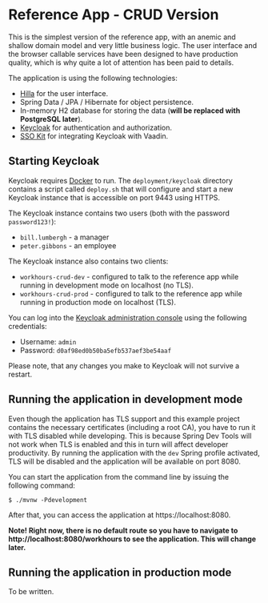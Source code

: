 # Reference App - CRUD Version

This is the simplest version of the reference app, with an anemic and shallow domain model and very little business
logic. The user interface and the browser callable services have been designed to have production quality, which is why
quite a lot of attention has been paid to details.

The application is using the following technologies:

* [Hilla](https://hilla.dev/) for the user interface.
* Spring Data / JPA / Hibernate for object persistence.
* In-memory H2 database for storing the data (**will be replaced with PostgreSQL later**).
* [Keycloak](https://www.keycloak.org/) for authentication and authorization.
* [SSO Kit](https://hilla.dev/docs/react/acceleration-kits/sso-kit/getting-started) for integrating Keycloak with
  Vaadin.

## Starting Keycloak

Keycloak requires [Docker](https://docker.com) to run. The `deployment/keycloak` directory contains a script called
`deploy.sh` that will configure and start a new Keycloak instance that is accessible on port 9443 using HTTPS.

The Keycloak instance contains two users (both with the password `password123!`):

* `bill.lumbergh` - a manager
* `peter.gibbons` - an employee

The Keycloak instance also contains two clients:

* `workhours-crud-dev` - configured to talk to the reference app while running in development mode on localhost (no
  TLS).
* `workhours-crud-prod` - configured to talk to the reference app while running in production mode on localhost (TLS).

You can log into the [Keycloak administration console](https://localhost:9443/admin/) using the following credentials:

* Username: `admin`
* Password: `d0af98ed0b50ba5efb537aef3be54aaf`

Please note, that any changes you make to Keycloak will not survive a restart.

## Running the application in development mode

Even though the application has TLS support and this example project contains the necessary certificates (including a
root CA), you have to run it with TLS disabled while developing. This is because Spring Dev Tools will not work when TLS
is enabled and this in turn will affect developer productivity. By running the application with the
`dev` Spring profile activated, TLS will be disabled and the application will be available on port 8080.

You can start the application from the command line by issuing the following command:

`$ ./mvnw -Pdevelopment`

After that, you can access the application at https://localhost:8080.

**Note! Right now, there is no default
route so you have to navigate to http://localhost:8080/workhours to see the application. This will change later.**

## Running the application in production mode

To be written.